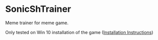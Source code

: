 # SonicShTrainer
Meme trainer for meme game.

Only tested on Win 10 installation of the game ([Installation Instructions](https://www.speedrun.com/sonics_schoolhouse/guide/mft5z))
